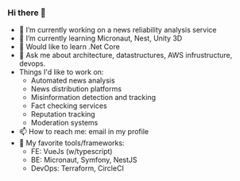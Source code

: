 ### Hi there 👋
- 🔭 I’m currently working on a news reliability analysis service
- 🌱 I’m currently learning Micronaut, Nest, Unity 3D
- 🦾 Would like to learn .Net Core
- 💬 Ask me about architecture, datastructures, AWS infrustructure, devops.
- Things I'd like to work on:
   - Automated news analysis
   - News distribution platforms
   - Misinformation detection and tracking
   - Fact checking services
   - Reputation tracking
   - Moderation systems
- 📫 How to reach me: email in my profile
- 💖 My favorite tools/frameworks:
   - FE: VueJs (w/typescript)
   - BE: Micronaut, Symfony, NestJS
   - DevOps: Terraform, CircleCI
